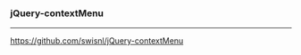 ### jQuery-contextMenu
---
https://github.com/swisnl/jQuery-contextMenu

```
```

```
```

```
```

